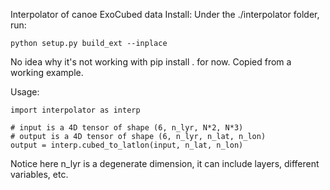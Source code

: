 Interpolator of canoe ExoCubed data
Install:
Under the ./interpolator folder, run:
```
python setup.py build_ext --inplace
```
No idea why it's not working with pip install . for now. Copied from a working example.

Usage:
```
import interpolator as interp

# input is a 4D tensor of shape (6, n_lyr, N*2, N*3)
# output is a 4D tensor of shape (6, n_lyr, n_lat, n_lon)
output = interp.cubed_to_latlon(input, n_lat, n_lon)
```
Notice here n_lyr is a degenerate dimension, it can include layers, different variables, etc.
